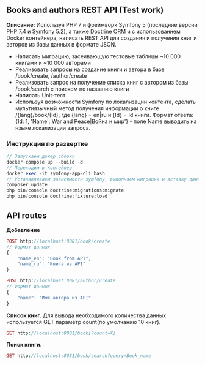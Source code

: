 ## Books and authors REST API (Test work)
**Описание:** Используя PHP 7 и фреймворк Symfony 5 (последние версии PHP 7.4 и Symfony 5.2), а также Doctrine ORM и с использованием Docker контейнера, написать REST API для создания и получения книг и авторов из базы данных в формате JSON. 

* Написать миграцию, засеивающую тестовые таблицы ~10 000 книгами и ~10 000 авторами
* Реализовать запросы на создание книги и автора в базе /book/create, /author/create
* Реализовать запрос на получение списка книг с автором из базы /book/search c поиском по названию книги
* Написать Unit-тест
* Используя возможности Symfony по локализации контента, сделать мультиязычный метод получения информации о книге /{lang}/book/{Id}, где {lang} = en|ru и {Id} = Id книги. Формат ответа: {Id: 1, 'Name':'War and Peace|Война и мир'} - поле Name выводить на языке локализации запроса.

### Инструкция по развертке

```php
// Запускаем докер сборку
docker-compose up --build -d
// Переходим в контейнер
docker exec -it symfony-app-cli bash
// Устанавливаем зависимости symfony, выполняем миграции и вставку данных
composer update
php bin/console doctrine:migrations:migrate
php bin/console doctrine:fixture:load
```
## API routes

**Добавление**
```php
POST http://localhost:8081/book/create
// Формат данных
{
    "name_en": "Book from API",
    "name_ru": "Книга из API"
}

POST http://localhost:8081/author/create
// Формат данных
{
    "name": "Имя автора из API"
}
```

**Список книг.** Для вывода необходимого количества данных используется GET параметр count(по умолчанию 10 книг).
```php
GET http://localhost:8081/book[?count=X]

```

**Поиск книги.**
```php
GET http://localhost:8081/book/search?query=Book_name

```
